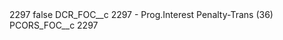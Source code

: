 <?xml version="1.0" encoding="UTF-8"?>
<CustomMetadata xmlns="http://soap.sforce.com/2006/04/metadata" xmlns:xsi="http://www.w3.org/2001/XMLSchema-instance" xmlns:xsd="http://www.w3.org/2001/XMLSchema">
    <label>2297</label>
    <protected>false</protected>
    <values>
        <field>DCR_FOC__c</field>
        <value xsi:type="xsd:string">2297 - Prog.Interest Penalty-Trans (36)</value>
    </values>
    <values>
        <field>PCORS_FOC__c</field>
        <value xsi:type="xsd:string">2297</value>
    </values>
</CustomMetadata>
